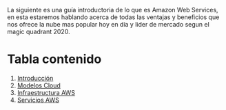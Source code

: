 La siguiente es una guía introductoria de lo que es Amazon Web Services, en esta estaremos hablando acerca de todas las ventajas y beneficios que nos ofrece la nube mas popular hoy en día y lider de mercado segun el magic quadrant 2020.

# Tabla contenido

1. [Introducción](./introduccion.md)
2. [Modelos Cloud](./ModelosCloud.md)
3. [Infraestructura AWS](./InfraestructuraAWS.md)
4. [Servicios AWS](./CloudServices.md)
